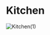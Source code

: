 # Kitchen
![Kitchen(1)](https://github.com/Yuracrit/Kitchen/assets/146993026/95550b35-1284-4622-b85c-4dbc1e0a8a2c)
